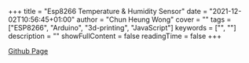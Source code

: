 +++ 
title = "Esp8266 Temperature & Humidity Sensor" 
date = "2021-12-02T10:56:45+01:00" 
author = "Chun Heung Wong" 
cover = "" 
tags = ["ESP8266", "Arduino", "3d-printing", "JavaScript"] 
keywords = ["", ""] 
description = "" 
showFullContent = false
readingTime = false 
+++

[Github Page](https://github.com/CH-Wong/esp8266-temp-hum-sensor)